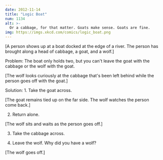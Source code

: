 ```yaml
---
date: 2012-11-14
title: "Logic Boat"
num: 1134
alt: >-
  Or a cabbage, for that matter. Goats make sense. Goats are fine.
img: https://imgs.xkcd.com/comics/logic_boat.png
---
```

[A person shows up at a boat docked at the edge of a river. The person has brought along a head of cabbage, a goat, and a wolf.]

Problem: The boat only holds two, but you can't leave the goat with the cabbage or the wolf with the goat.

[The wolf looks curiously at the cabbage that's been left behind while the person goes off with the goat.]

Solution: 1. Take the goat across.

[The goat remains tied up on the far side. The wolf watches the person come back.]

2. Return alone.

[The wolf sits and waits as the person goes off.]

3. Take the cabbage across.

4. Leave the wolf. Why did you have a wolf?

[The wolf goes off.]
